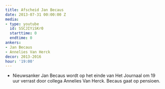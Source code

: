 ```yaml
---
title: Afscheid Jan Becaus
date: 2013-07-31 00:00:00 Z
media:
- type: youtube
  id: SSCJIYiSKr0
  starttime: 0
  endtime: 0
ankers:
- Jan Becaus
- Annelies Van Herck
decor: 2013-2016
hour: '19:00'
---
```


* Nieuwsanker Jan Becaus wordt op het einde van Het Journaal om 19 uur verrast door collega Annelies Van Herck. Becaus gaat op pensioen.
